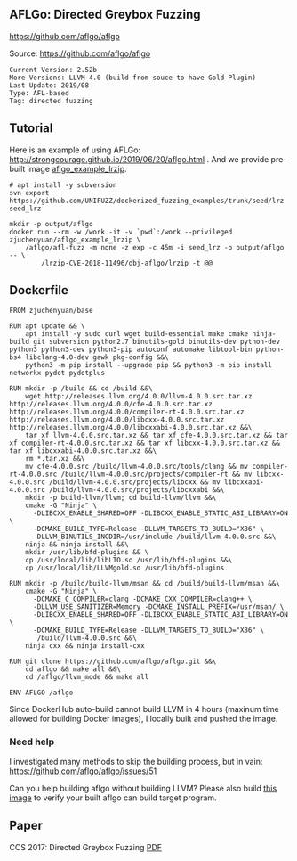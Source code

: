 ## AFLGo: Directed Greybox Fuzzing

https://github.com/aflgo/aflgo

Source: https://github.com/aflgo/aflgo

```
Current Version: 2.52b
More Versions: LLVM 4.0 (build from souce to have Gold Plugin)
Last Update: 2019/08
Type: AFL-based
Tag: directed fuzzing
```

## Tutorial

Here is an example of using AFLGo: http://strongcourage.github.io/2019/06/20/aflgo.html . And we provide pre-built image [aflgo_example_lrzip](https://hub.docker.com/r/zjuchenyuan/aflgo_example_lrzip).

```
# apt install -y subversion
svn export https://github.com/UNIFUZZ/dockerized_fuzzing_examples/trunk/seed/lrz seed_lrz

mkdir -p output/aflgo
docker run --rm -w /work -it -v `pwd`:/work --privileged zjuchenyuan/aflgo_example_lrzip \
    /aflgo/afl-fuzz -m none -z exp -c 45m -i seed_lrz -o output/aflgo -- \
        /lrzip-CVE-2018-11496/obj-aflgo/lrzip -t @@
```

## Dockerfile

```
FROM zjuchenyuan/base

RUN apt update && \
    apt install -y sudo curl wget build-essential make cmake ninja-build git subversion python2.7 binutils-gold binutils-dev python-dev python3 python3-dev python3-pip autoconf automake libtool-bin python-bs4 libclang-4.0-dev gawk pkg-config &&\
    python3 -m pip install --upgrade pip && python3 -m pip install networkx pydot pydotplus

RUN mkdir -p /build && cd /build &&\
    wget http://releases.llvm.org/4.0.0/llvm-4.0.0.src.tar.xz http://releases.llvm.org/4.0.0/cfe-4.0.0.src.tar.xz http://releases.llvm.org/4.0.0/compiler-rt-4.0.0.src.tar.xz http://releases.llvm.org/4.0.0/libcxx-4.0.0.src.tar.xz http://releases.llvm.org/4.0.0/libcxxabi-4.0.0.src.tar.xz &&\
    tar xf llvm-4.0.0.src.tar.xz && tar xf cfe-4.0.0.src.tar.xz && tar xf compiler-rt-4.0.0.src.tar.xz && tar xf libcxx-4.0.0.src.tar.xz && tar xf libcxxabi-4.0.0.src.tar.xz &&\
    rm *.tar.xz &&\
    mv cfe-4.0.0.src /build/llvm-4.0.0.src/tools/clang && mv compiler-rt-4.0.0.src /build/llvm-4.0.0.src/projects/compiler-rt && mv libcxx-4.0.0.src /build/llvm-4.0.0.src/projects/libcxx && mv libcxxabi-4.0.0.src /build/llvm-4.0.0.src/projects/libcxxabi &&\
    mkdir -p build-llvm/llvm; cd build-llvm/llvm &&\
    cmake -G "Ninja" \
      -DLIBCXX_ENABLE_SHARED=OFF -DLIBCXX_ENABLE_STATIC_ABI_LIBRARY=ON \
      -DCMAKE_BUILD_TYPE=Release -DLLVM_TARGETS_TO_BUILD="X86" \
      -DLLVM_BINUTILS_INCDIR=/usr/include /build/llvm-4.0.0.src &&\
    ninja && ninja install &&\
    mkdir /usr/lib/bfd-plugins && \
    cp /usr/local/lib/libLTO.so /usr/lib/bfd-plugins &&\
    cp /usr/local/lib/LLVMgold.so /usr/lib/bfd-plugins

RUN mkdir -p /build/build-llvm/msan && cd /build/build-llvm/msan &&\
    cmake -G "Ninja" \
      -DCMAKE_C_COMPILER=clang -DCMAKE_CXX_COMPILER=clang++ \
      -DLLVM_USE_SANITIZER=Memory -DCMAKE_INSTALL_PREFIX=/usr/msan/ \
      -DLIBCXX_ENABLE_SHARED=OFF -DLIBCXX_ENABLE_STATIC_ABI_LIBRARY=ON \
      -DCMAKE_BUILD_TYPE=Release -DLLVM_TARGETS_TO_BUILD="X86" \
       /build/llvm-4.0.0.src &&\
    ninja cxx && ninja install-cxx

RUN git clone https://github.com/aflgo/aflgo.git &&\
    cd aflgo && make all &&\
    cd /aflgo/llvm_mode && make all

ENV AFLGO /aflgo
```

Since DockerHub auto-build cannot build LLVM in 4 hours (maxinum time allowed for building Docker images), I locally built and pushed the image.

### Need help

I investigated many methods to skip the building process, but in vain: https://github.com/aflgo/aflgo/issues/51

Can you help building aflgo without building LLVM? Please also build [this image](https://hub.docker.com/r/zjuchenyuan/aflgo_example_lrzip/dockerfile) to verify your built aflgo can build target program.


## Paper

CCS 2017: Directed Greybox Fuzzing [PDF](https://mboehme.github.io/paper/CCS17.pdf)